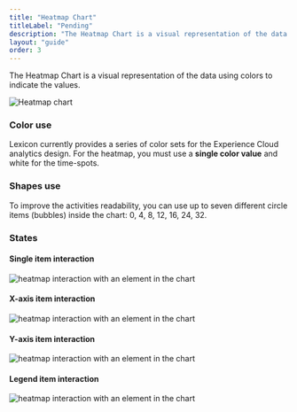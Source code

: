 ```yaml
---
title: "Heatmap Chart"
titleLabel: "Pending"
description: "The Heatmap Chart is a visual representation of the data using colors to indicate the values."
layout: "guide"
order: 3
---
```


<div class="page-description">The Heatmap Chart is a visual representation of the data using colors to indicate the values.</div>

![Heatmap chart](/images/lexicon/ChartHeatmap.png)

### Color use

Lexicon currently provides a series of color sets for the Experience Cloud analytics design. For the heatmap, you must use a **single color value** and white for the time-spots.

### Shapes use
To improve the activities readability, you can use up to seven different circle items (bubbles) inside the chart: 0, 4, 8, 12, 16, 24, 32.

### States

#### Single item interaction
![heatmap interaction with an element in the chart](/images/lexicon/ChartHeatmapItemSel.png)

#### X-axis item interaction
![heatmap interaction with an element in the chart](/images/lexicon/ChartHeatmapAxisSel.png)

#### Y-axis item interaction
![heatmap interaction with an element in the chart](/images/lexicon/ChartHeatmapAxisYSel.png)

#### Legend item interaction
![heatmap interaction with an element in the chart](/images/lexicon/ChartHeatmapLegendSel.png)
